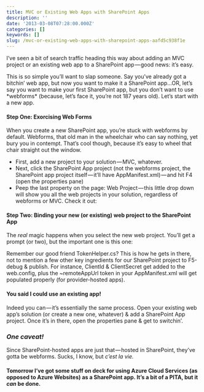 ```yaml
---
title: MVC or Existing Web Apps with SharePoint Apps
description: ''
date: '2013-03-08T07:28:00.000Z'
categories: []
keywords: []
slug: /mvc-or-existing-web-apps-with-sharepoint-apps-aafd5c938f1e
---
```


I’ve seen a bit of search traffic heading this way about adding an MVC project or an existing web app to a SharePoint app — good news: it’s easy.

This is so simple you’ll want to slap someone. Say you’ve already got a bitchin’ web app, but now you want to make it a SharePoint app…OR, let’s say you want to make ​your first SharePoint app, but you don’t want to use \*webforms\* (because, let’s face it, you’re not 187 years old). Let’s start with a new app.

#### Step One: Exorcising Web Forms

When you create a new SharePoint app, you’re stuck with webforms by default. Webforms, that old man in the wheelchair who can say nothing, yet bury you in contempt. That’s cool though, because it’s easy to wheel that chair straight out the window.

* First, add a new project to your solution — MVC, whatever.
* Next, click the SharePoint App project (not the webforms project, the SharePoint app project itself — it’ll have AppManifest.xml) — and hit F4 (open the properties pane)
* Peep the last property on the page: Web Project — this little drop down will show you all the web projects in your solution, regardless of webforms or MVC. Check it out:

#### Step Two: Binding your new (or existing) web project to the SharePoint App

The _real_ magic happens when you select the new web project. You’ll get a prompt (or two), but the important one is this one:

Remember our good friend TokenHelper.cs? This is how he gets in there, not to mention a few other key ingredients for our SharePoint project to F5-debug & publish. For instance, ClientId & ClientSecret get added to the web.config, plus the ~remoteAppUrl token in your AppManifest.xml will get populated properly (for provider-hosted apps).

#### You said I could use an existing app!

Indeed you can — it’s essentially the same process. Open your existing web app’s solution (or create a new one, whatever) & add a SharePoint App project. Once it’s in there, open the properties pane & get to switchin’.

### *One caveat!*

Since SharePoint-hosted apps are just that — hosted in SharePoint, they’ve gotta be webforms. Sucks, I know, but _c’est la vie._

#### Tomorrow I’ve got some stuff on deck for using Azure Cloud Services (as opposed to Azure Websites) as a SharePoint app. It’s a bit of a PITA, but it _can_ be done.
